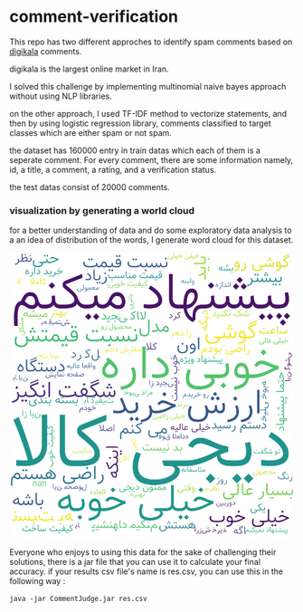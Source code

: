 # comment-verification

This repo has two different approches to identify spam comments based on [digikala](https://digikala.com) comments.

digikala is the largest online market in Iran.

I solved this challenge by implementing multinomial naive bayes approach without using NLP libraries.

on the other approach, I used TF-IDF method to vectorize statements, and then by using logistic regression library, comments classified to target classes which are either spam or not spam.

the dataset has 160000 entry in train datas which each of them is a seperate comment. For every comment, there are some information namely, id, a title, a comment, a rating, and a verification status.

the test datas consist of 20000 comments.

### visualization by generating a world cloud
for a better understanding of data and do some exploratory data analysis to a an idea of distribution of the words, I generate word cloud for this dataset.

![wordcloud](https://github.com/mohamadreza99/comment-verification/blob/main/wordcloud.png)

Everyone who enjoys to using this data for the sake of challenging their solutions, there is a jar file that you can use it to calculate your final accuracy.
if your results csv file's name is res.csv, you can use this in the following way : 
```
java -jar CommentJudge.jar res.csv
```
